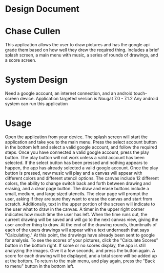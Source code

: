 # Design Document #

Chase Cullen
============

This application allows the user to draw pictures and has the google api grade them based on how well they drew the required
thing. Includes a brief splash screen, a main menu with music, a series of rounds of drawings, and a score screen.


System Design
=============


Need a google account, an internet connection, and an android touch-screen device.
Application targeted version is Nougat 7.0 - 7.1.2
Any android system can run this application


Usage
=====
Open the application from your device. The splash screen will start the application and take you to the main menu.
Press the select account button in the bottom left and select a valid google account, and follow the required steps. Once you
have connected a valid google account, press the play button. The play button will not work unless a valid account has been
selected. If the select button has been pressed and nothing appears to happen, the app has already selected a valid
google account. Once the play button is pressed, new music will play and a canvas will appear with different colors and 
different utencil options. The canvas include 12 different colors, the ability to change switch back and forth between 
drawing and erasing, and a clear page button. The draw and erase buttons include a small, medium, and large sized utencils.
The clear page will prompt the user, asking if they are sure they want to erase the canvas and start from scratch. 
Additionally, text in the upper portion of the screen will indicate to the user what to draw in the canvas. A timer in the
upper right corner indicates how much time the user has left. When the time runs out, the current drawing will be saved and
will go to the next canvas view, giving the user another thing to draw. At the end of the drawing rounds, thumbnails of each
of the users drawings will appear with a text underneath that says "Calculating." At this point, the drawings have already
been sent to google for analysis. To see the scores of your pictures, click the "Calculate Scores" button in the bottom right.
If some or no scores display, the app is still analyzing the images. Give it a few seconds, and press the button again.
A score for each drawing will be displayed, and a total score will be added up at the bottom. To return to the main menu,
and play again, press the "Back to menu" button in the bottom left.

